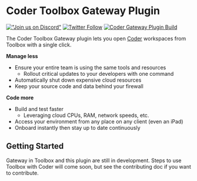 # Coder Toolbox Gateway Plugin

[!["Join us on
Discord"](https://img.shields.io/badge/join-us%20on%20Discord-gray.svg?longCache=true&logo=discord&colorB=purple)](https://discord.gg/coder)
[![Twitter
Follow](https://img.shields.io/twitter/follow/CoderHQ?label=%40CoderHQ&style=social)](https://twitter.com/coderhq)
[![Coder Gateway Plugin Build](https://github.com/coder/jetbrains-coder/actions/workflows/build.yml/badge.svg)](https://github.com/coder/jetbrains-coder/actions/workflows/build.yml)

<!-- Plugin description -->
The Coder Toolbox Gateway plugin lets you open [Coder](https://github.com/coder/coder)
workspaces from Toolbox with a single click.

**Manage less**

- Ensure your entire team is using the same tools and resources
  - Rollout critical updates to your developers with one command
- Automatically shut down expensive cloud resources
- Keep your source code and data behind your firewall

**Code more**

- Build and test faster
  - Leveraging cloud CPUs, RAM, network speeds, etc.
- Access your environment from any place on any client (even an iPad)
- Onboard instantly then stay up to date continuously

<!-- Plugin description end -->

## Getting Started

Gateway in Toolbox and this plugin are still in development. Steps to
use Toolbox with Coder will come soon, but see the contributing doc 
if you want to contribute.

